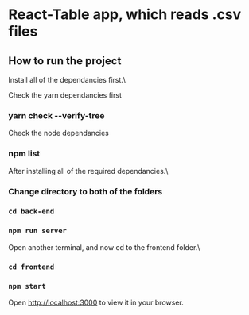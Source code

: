# React-Table app, which reads .csv files


## How to run the project

Install all of the dependancies first.\

 Check the yarn dependancies first

### yarn check --verify-tree

 Check the node dependancies

### npm list

After installing all of the required dependancies.\

### Change directory to both of the folders

### `cd back-end`

### `npm run server`

Open another terminal, and now cd to the frontend folder.\

### `cd frontend`

### `npm start`


Open [http://localhost:3000](http://localhost:3000) to view it in your browser.

